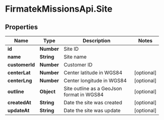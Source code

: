 # FirmatekMissionsApi.Site

## Properties
Name | Type | Description | Notes
------------ | ------------- | ------------- | -------------
**id** | **Number** | Site ID | 
**name** | **String** | Site name | 
**customerId** | **Number** | Customer ID | 
**centerLat** | **Number** | Center latitude in WGS84 | [optional] 
**centerLng** | **Number** | Center longitude in WGS84 | [optional] 
**outline** | **Object** | Site outline as a GeoJson format in WGS84 | [optional] 
**createdAt** | **String** | Date the site was created | [optional] 
**updateAt** | **String** | Date the site was update | [optional] 


